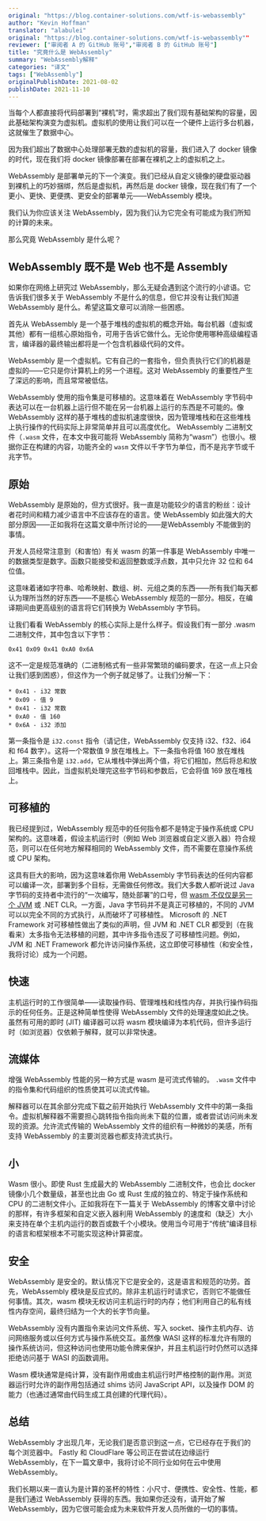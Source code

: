 ```yaml
---
original: "https://blog.container-solutions.com/wtf-is-webassembly"
author: "Kevin Hoffman"
translator: "alabulei"
original: "https://blog.container-solutions.com/wtf-is-webassembly""
reviewer: ["审阅者 A 的 GitHub 账号","审阅者 B 的 GitHub 账号"]
title: "究竟什么是 WebAssembly"
summary: "WebAssembly解释"
categories: "译文"
tags: ["WebAssembly"]
originalPublishDate: 2021-08-02
publishDate: 2021-11-10
---
```


当每个人都直接将代码部署到“裸机”时，需求超出了我们现有基础架构的容量，因此基础架构演变为虚拟机。虚拟机的使用让我们可以在一个硬件上运行多台机器，这就催生了数据中心。

因为我们超出了数据中心处理部署无数的虚拟机的容量，我们进入了 docker 镜像的时代，现在我们将 docker 镜像部署在部署在裸机之上的虚拟机之上。

WebAssembly 是部署单元的下一个演变。我们已经从自定义镜像的硬盘驱动器到裸机上的巧妙捆绑，然后是虚拟机，再然后是 docker 镜像，现在我们有了一个更小、更快、更便携、更安全的部署单元——WebAssembly 模块。

我们认为你应该关注 WebAssembly，因为我们认为它完全有可能成为我们所知的计算的未来。

那么究竟 WebAssembly 是什么呢？

## WebAssembly 既不是 Web 也不是 Assembly

如果你在网络上研究过 WebAssembly，那么无疑会遇到这个流行的小谚语。它告诉我们很多关于 WebAssembly 不是什么的信息，但它并没有让我们知道 WebAssembly 是什么。希望这篇文章可以消除一些困惑。

首先从 WebAssembly 是一个基于堆栈的虚拟机的概念开始。每台机器（虚拟或其他）都有一组核心原始指令，可用于告诉它做什么。无论你使用哪种高级编程语言，编译器的最终输出都将是一个包含机器级代码的文件。

WebAssembly 是一个虚拟机。它有自己的一套指令，但负责执行它们的机器是虚拟的——它只是你计算机上的另一个进程。这对 WebAssembly 的重要性产生了深远的影响，而且常常被低估。

WebAssembly 使用的指令集是可移植的。这意味着在 WebAssembly 字节码中表达可以在一台机器上运行但不能在另一台机器上运行的东西是不可能的。像 WebAssembly 这样的基于堆栈的虚拟机速度很快，因为管理堆栈和在这些堆栈上执行操作的代码实际上非常简单并且可以高度优化。 WebAssembly 二进制文件（`.wasm` 文件，在本文中我可能将 WebAssembly 简称为“wasm”）也很小。根据你正在构建的内容，功能齐全的 `wasm` 文件以千字节为单位，而不是兆字节或千兆字节。

## 原始

WebAssembly 是原始的，但方式很好。我一直是功能较少的语言的粉丝：设计者花时间和精力减少语言中不应该存在的语言。使 WebAssembly 如此强大的大部分原因——正如我将在这篇文章中所讨论的——是WebAssembly 不能做到的事情。

开发人员经常注意到（和害怕）有关 wasm 的第一件事是 WebAssembly 中唯一的数据类型是数字。函数只能接受和返回整数或浮点数，其中只允许 32 位和 64 位值。

这意味着诸如字符串、哈希映射、数组、树、元组之类的东西——所有我们每天都认为理所当然的好东西——不是核心 WebAssembly 规范的一部分。相反，在编译期间由更高级别的语言将它们转换为 WebAssembly 字节码。

让我们看看 WebAssembly 的核心实际上是什么样子。假设我们有一部分 .wasm 二进制文件，其中包含以下字节：

```
0x41 0x09 0x41 0xA0 0x6A
```

这不一定是规范准确的（二进制格式有一些非常繁琐的编码要求，在这一点上只会让我们感到困惑），但这作为一个例子就足够了。让我们分解一下：

```
* 0x41 - i32 常数
* 0x09 - 值 9
* 0x41 - i32 常数
* 0xA0 - 值 160
* 0x6A - i32 添加
```

第一条指令是 `i32.const` 指令（请记住，WebAssembly 仅支持 i32、f32、i64 和 f64 数字）。这将一个常数值 9 放在堆栈上。下一条指令将值 160 放在堆栈上。第三条指令是 `i32.add`，它从堆栈中弹出两个值，将它们相加，然后将总和放回堆栈中。因此，当虚拟机处理完这些字节码和参数后，它会将值 169 放在堆栈上。

## 可移植的

我已经提到过，WebAssembly 规范中的任何指令都不是特定于操作系统或 CPU 架构的。这意味着，假设主机运行时（例如 Web 浏览器或自定义嵌入器）符合规范，则可以在任何地方解释相同的 WebAssembly 文件，而不需要在意操作系统或 CPU 架构。

这具有巨大的影响，因为这意味着你用 WebAssembly 字节码表达的任何内容都可以编译一次，部署到多个目标，无需做任何修改。我们大多数人都听说过 Java 字节码的支持者中流行的“一次编写，随处部署”的口号，但 [wasm 不仅仅是另一个 JVM](https://dev.to/oayomide/webassembly-another-jvm-4g79) 或 .NET CLR。一方面，Java 字节码并不是真正可移植的，不同的 JVM 可以以完全不同的方式执行，从而破坏了可移植性。 Microsoft 的 .NET Framework 对可移植性做出了类似的声明，但 JVM 和 .NET CLR 都受到（在我看来）太多指令无法移植的问题，其中许多指令违反了可移植性问题。例如，JVM 和 .NET Framework 都允许访问操作系统，这立即使可移植性（和安全性，我将讨论）成为一个问题。

## 快速

主机运行时的工作很简单——读取操作码、管理堆栈和线性内存，并执行操作码指示的任何任务。正是这种简单性使得 WebAssembly 文件的处理速度如此之快。虽然有可用的即时 (JIT) 编译器可以将 wasm 模块编译为本机代码，但许多运行时（如浏览器）仅依赖于解释，就可以非常快速。

## 流媒体

增强 WebAssembly 性能的另一种方式是 wasm 是可流式传输的。 `.wasm` 文件中的指令集和代码组织的性质使其可以流式传输。

解释器可以在其余部分完成下载之前开始执行 WebAssembly 文件中的第一条指令。虚拟机解释器不需要担心跳转指令指向尚未下载的位置，或者尝试访问尚未发现的资源。允许流式传输的 WebAssembly 文件的组织有一种微妙的美感，所有支持 WebAssembly 的主要浏览器也都支持流式执行。

## 小
Wasm 很小。即使 Rust 生成最大的 WebAssembly 二进制文件，也会比 docker 镜像小几个数量级，甚至也比由 Go 或 Rust 生成的独立的、特定于操作系统和 CPU 的二进制文件小。正如我将在下一篇关于 WebAssembly 的博客文章中讨论的那样，有许多框架和自定义嵌入器利用 WebAssembly 的速度和（缺乏）大小来支持在单个主机内运行的数百或数千个小模块。使用当今可用于“传统”编译目标的语言和框架根本不可能实现这种计算密度。

## 安全
WebAssembly 是安全的。默认情况下它是安全的，这是语言和规范的功劳。首先，WebAssembly 模块是反应式的。除非主机运行时请求它，否则它不能做任何事情。其次，wasm 模块无权访问主机运行时的内存；他们利用自己的私有线性内存空间，最终归结为一个大的长字节向量。

WebAssembly 没有内置指令来访问文件系统、写入 socket、操作主机内存、访问网络服务或以任何方式与操作系统交互。虽然像 WASI 这样的标准允许有限的操作系统访问，但这种访问也使用功能令牌来保护，并且主机运行时仍然可以选择拒绝访问基于 WASI 的函数调用。

Wasm 模块通常是纯计算，没有副作用或由主机运行时严格控制的副作用。浏览器运行时允许的副作用包括通过 shims 访问 JavaScript API，以及操作 DOM 的能力（也通过通常由代码生成工具创建的代理代码）。

## 总结

WebAssembly 才出现几年，无论我们是否意识到这一点，它已经存在于我们的每个浏览器中。 Fastly 和 CloudFlare 等公司正在尝试在边缘运行 WebAssembly，在下一篇文章中，我将讨论不同行业如何在云中使用 WebAssembly。

我们长期以来一直认为是计算的圣杯的特性：小尺寸、便携性、安全性、性能，都是我们通过 WebAssembly 获得的东西。我如果你还没有，请开始了解 WebAssembly，因为它很可能会成为未来软件开发人员所做的一切的事情。

